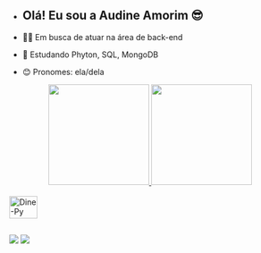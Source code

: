 - ## Olá! Eu sou a Audine Amorim 😎

- 🕵️‍♀️ Em busca de atuar na área de back-end
- 🌱 Estudando Phyton, SQL, MongoDB
- 😊 Pronomes: ela/dela

<div align="center">
  <a href="https://github.com/audineamorim">
  <img height="180em" src="https://github-readme-stats.vercel.app/api?username=audineamorim&show_icons=true&theme=radical&include_all_commits=true&count_private=true"/>
  <img height="180em" src="https://github-readme-stats.vercel.app/api/top-langs/?username=audineamorim&layout=compact&langs_count=7&theme=radical"/>
</div>
<div style="display: inline_block"><br>
  <img align="center" alt="Dine-Py" height="40" width="50" src="https://cdn.jsdelivr.net/gh/devicons/devicon/icons/python/python-original-wordmark.svg" />
          
##

<div>

</div>
  <a href="https://instagram.com/dine_amorim" target="_blank"><img src="https://img.shields.io/badge/-Instagram-%23E4405F?style=for-the-badge&logo=instagram&logoColor=white" target="_blank"></a>
     <a href="https://www.linkedin.com/in/audine-amorim-a7ab84254" target="_blank"><img src="https://img.shields.io/badge/-LinkedIn-%230077B5?style=for-the-badge&logo=linkedin&logoColor=white" target="_blank"></a> 
 
